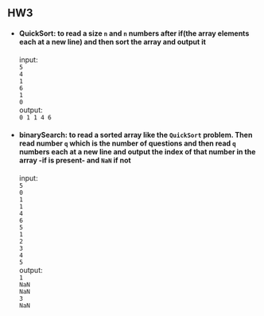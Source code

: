 ## HW3
-   #### QuickSort: to read a size `n` and `n` numbers after if(the array elements each at a new line) and then sort the array and output it
    input: <br>
    `5`<br>
    `4`<br>
    `1`<br>
    `6`<br>
    `1`<br>
    `0`<br>
    output:<br>
    `0 1 1 4 6`<br>
-   #### binarySearch: to read a sorted array like the `QuickSort` problem. Then read number `q` which is the number of questions and then read `q` numbers each at a new line and output the index of that number in the array -if is present- and `NaN` if not
    input:<br>
    `5`<br>
    `0`<br>
    `1`<br>
    `1`<br>
    `4`<br>
    `6`<br>
    `5`<br>
    `1`<br>
    `2`<br>
    `3`<br>
    `4`<br>
    `5`<br>
    output:<br>
    `1`<br>
    `NaN`<br>
    `NaN`<br>
    `3`<br>
    `NaN`<br>
